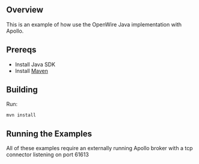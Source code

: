 ## Overview

This is an example of how use the OpenWire Java implementation with Apollo.

## Prereqs

- Install Java SDK
- Install [Maven](http://maven.apache.org/download.html) 

## Building

Run:

    mvn install

## Running the Examples

All of these examples require an externally running Apollo broker with a tcp connector
listening on port 61613
